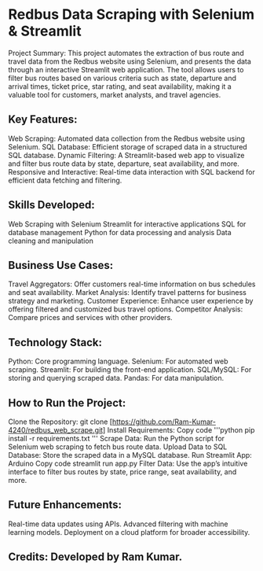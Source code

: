 # Redbus Data Scraping with Selenium & Streamlit

Project Summary: This project automates the extraction of bus route and travel data from the Redbus website using Selenium, and presents the data through an interactive Streamlit web application. The tool allows users to filter bus routes based on various criteria such as state, departure and arrival times, ticket price, star rating, and seat availability, making it a valuable tool for customers, market analysts, and travel agencies.
## Key Features:

Web Scraping: Automated data collection from the Redbus website using Selenium.
SQL Database: Efficient storage of scraped data in a structured SQL database.
Dynamic Filtering: A Streamlit-based web app to visualize and filter bus route data by state, departure, seat availability, and more.
Responsive and Interactive: Real-time data interaction with SQL backend for efficient data fetching and filtering.
## Skills Developed:

Web Scraping with Selenium
Streamlit for interactive applications
SQL for database management
Python for data processing and analysis
Data cleaning and manipulation
## Business Use Cases:

Travel Aggregators: Offer customers real-time information on bus schedules and seat availability.
Market Analysis: Identify travel patterns for business strategy and marketing.
Customer Experience: Enhance user experience by offering filtered and customized bus travel options.
Competitor Analysis: Compare prices and services with other providers.
## Technology Stack:

Python: Core programming language.
Selenium: For automated web scraping.
Streamlit: For building the front-end application.
SQL/MySQL: For storing and querying scraped data.
Pandas: For data manipulation.
## How to Run the Project:

Clone the Repository: git clone [https://github.com/Ram-Kumar-4240/redbus_web_scrape.git]
Install Requirements:
Copy code
'''python 
pip install -r requirements.txt
'''
Scrape Data: Run the Python script for Selenium web scraping to fetch bus route data.
Upload Data to SQL Database: Store the scraped data in a MySQL database.
Run Streamlit App:
Arduino
Copy code
streamlit run app.py
Filter Data: Use the app’s intuitive interface to filter bus routes by state, price range, seat availability, and more.
## Future Enhancements:

Real-time data updates using APIs.
Advanced filtering with machine learning models.
Deployment on a cloud platform for broader accessibility.
## Credits: Developed by Ram Kumar.
